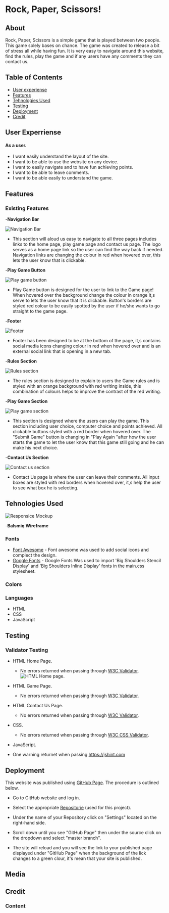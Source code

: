 

# Rock, Paper, Scissors!
## About
Rock, Paper, Scissors is a simple game that is played between two people. This game solely bases on chance.
The game was created to release a bit of stress all while having fun.
It is very easy to navigate around this website, find the rules, play the game and if any users have any comments they can contact us.

## Table of Contents
   - [User experiense](#user-experriense)
   - [Features](#features)
   - [Tehnologies Used](#tehnologies-used)
   - [Testing](#testing)
   - [Deployment](#deployment)
   - [Credit](#credit)

 ## User Experriense

#### As a user.
- I want easily understand the layout of the site.
- I want to be able to use the website on any device.
- I want to easily navigate and to have fun achieving points.
- I want to be able to leave comments. 
- I want to be able easily to understand the game.

## Features

   ### Existing Features
   -__Navigation Bar__

![Navigation Bar](assets/images/header.png)

  - This section will aloud us easy to navigate to all three pages includes links to the home page, play game page and contact us page.
The logo serves as a home page link so the user can find the way back if needed. 
Navigation links are changing the colour in red when hovered over, this lets the user know that is clickable.

   -__Play Game Button__

   ![Play game button](assets/images/play-game-button.png)

  - Play Game button is designed for the user to link to the Game page! 
When hovered over the background change the colour in orange it,s serve to lets the user know that it is clickable. Button's borders are styled red colour to be easily spotted by the user if he/she wants to go straight to the game page. 

   -__Footer__

   ![Footer](assets/images/optimizedfooter.png)

   - Footer has been designed to be at the bottom of the page, it,s contains social media icons changing colour in red when hovered over and is an external social link that is opening in a new tab.

   -__Rules Section__
   
   ![Rules section](assets/images/rules-section.png)

   - The rules section is designed to explain to users the Game rules and is styled with an orange background with red writing inside, this combination of colours helps to improve the contrast of the red writing.

   -__Play Game Section__

   ![Play game section](assets/images/play-game-section.png)

   - This section is designed where the users can play the game.
This section including user choice, computer choice and points achieved.
All clickable buttons styled with a red border when hovered over.
The "Submit Game" button is changing in "Play Again "after how the user starts the game to let the user know that this game still going and he can make his next choice.

   -__Contact Us Section__

   ![Contact us section](assets/images/optimizedcontact-us.png)

   - Contact Us page is where the user can leave their comments.
All input boxes are styled with red borders when hovered over, it,s help the user to see what box he is selecting.

## Tehnologies Used
![Responsice Mockup](assets/images/mockup.png)

 -__Balsmiq Wireframe__


### Fonts
 - [Font Awesome](https://fontawesome.com/v5.15/icons?d=gallery&p=2) - Font awesome was used to add social icons and complect the design.
 - [Google Fonts](https://fonts.google.com/) - Google Fonts Was used to import 'Big Shoulders Stencil Display' and 'Big Shoulders Inline Display' fonts in the main.css stylesheet.

### Colors

### Languages

  * HTML
  * CSS
  * JavaScript

## Testing

### Validator Testing

 - HTML Home Page.
   - No errors returned when passing through [W3C Validator](https://validator.w3.org/nu/?doc=https%3A%2F%2Fserjmartin.github.io%2FRock-Paper-Scissors%2Findex.html).
   ![HTML Home page](assets/image/html-home-page-validator.png).

 - HTML Game Page.
   - No errors returned when passing through [W3C Validator](https://validator.w3.org/nu/?doc=https%3A%2F%2Fserjmartin.github.io%2FRock-Paper-Scissors%2Fgame.html).

 - HTML Contact Us Page.
   - No errors returned when passing through [W3C Validator](https://validator.w3.org/nu/?doc=https%3A%2F%2Fserjmartin.github.io%2FRock-Paper-Scissors%2Fcontactus.html).

 - CSS.
   - No errors returned when passing through [W3C CSS Validator](https://jigsaw.w3.org/css-validator/validator?uri=https%3A%2F%2Fserjmartin.github.io%2FRock-Paper-Scissors%2F&profile=css3svg&usermedium=all&warning=1&vextwarning=&lang=en).

 - JavaScript.
  - One warning returnet when passing https://jshint.com

## Deployment
 This website was published using [GitHub Page](https://github.com/SerjMartin/). The procedure is outlined below.

  - Go to GitHub website and log in.

  - Select the appropriate [Repositorie](https://github.com/SerjMartin/Rock-Paper-Scissors) (used for this project).
  - Under the name of your Repository click on "Settings" located on the right-hand side.
  - Scroll down until you see "GitHub Page" then under the source click on the dropdown and select "master branch".
  - The site will reload and you will see the link to your published page displayed under "GitHub Page" when the background of the lick changes to a green clour, it's mean that your site is published.


## Media

## Credit

  ### Content





